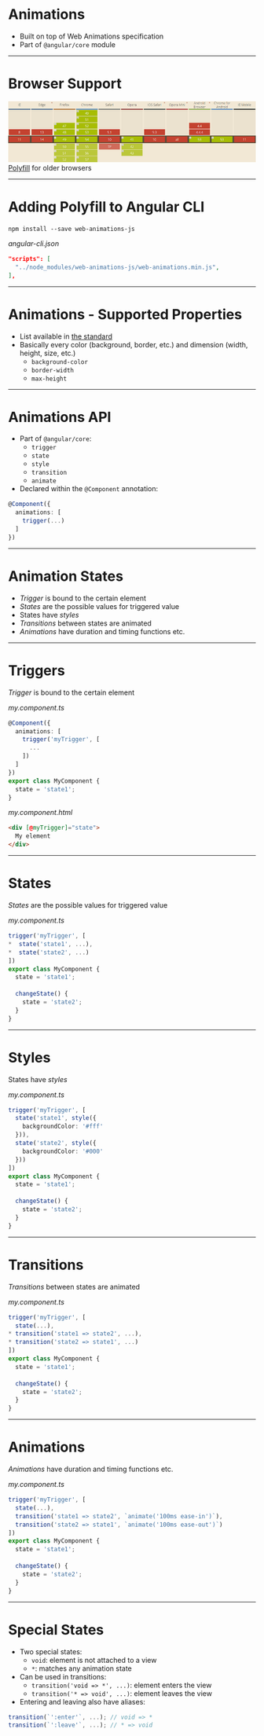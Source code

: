 # Animations
- Built on top of Web Animations specification
- Part of `@angular/core` module

---

# Browser Support
![Web Animations compatibility table](angular2-other-topics/animations/web-animations-compatibility.png "Web Animations compatibility table")
[Polyfill](https://github.com/web-animations/web-animations-js) for older browsers

---

# Adding Polyfill to Angular CLI

```shell
npm install --save web-animations-js
```

_angular-cli.json_
```json
"scripts": [
  "../node_modules/web-animations-js/web-animations.min.js",
],
```

---

# Animations - Supported Properties
- List available in [the standard](https://www.w3.org/TR/css3-transitions/#animatable-properties)
- Basically every color (background, border, etc.) and dimension (width, height, size, etc.)
  - `background-color`
  - `border-width`
  - `max-height`

---

# Animations API
- Part of `@angular/core`:
  - `trigger`
  - `state`
  - `style`
  - `transition`
  - `animate`
- Declared within the `@Component` annotation:

```typescript
@Component({
  animations: [
    trigger(...)
  ]
})

```

---

# Animation States
- _Trigger_ is bound to the certain element
- _States_ are the possible values for triggered value
- States have _styles_
- _Transitions_ between states are animated
- _Animations_ have duration and timing functions etc.

---

# Triggers
_Trigger_ is bound to the certain element

_my.component.ts_
```typescript
@Component({
  animations: [
    trigger('myTrigger', [
      ...
    ])
  ]
})
export class MyComponent {
  state = 'state1';
}
```

_my.component.html_
```html
<div [@myTrigger]="state">
  My element
</div>
```

---

# States
_States_ are the possible values for triggered value

_my.component.ts_
```typescript
trigger('myTrigger', [
*  state('state1', ...),
*  state('state2', ...)
])
export class MyComponent {
  state = 'state1';

  changeState() {
    state = 'state2';
  }
}
```

---

# Styles
States have _styles_

_my.component.ts_
```typescript
trigger('myTrigger', [
  state('state1', style({
    backgroundColor: '#fff'
  })),
  state('state2', style({
    backgroundColor: '#000'
  }))
])
export class MyComponent {
  state = 'state1';

  changeState() {
    state = 'state2';
  }
}
```

---

# Transitions
_Transitions_ between states are animated

_my.component.ts_
```typescript
trigger('myTrigger', [
  state(...),
* transition('state1 => state2', ...),
* transition('state2 => state1', ...)
])
export class MyComponent {
  state = 'state1';

  changeState() {
    state = 'state2';
  }
}
```

---

# Animations
_Animations_ have duration and timing functions etc.

_my.component.ts_
```typescript
trigger('myTrigger', [
  state(...),
  transition('state1 => state2', `animate('100ms ease-in')`),
  transition('state2 => state1', `animate('100ms ease-out')`)
])
export class MyComponent {
  state = 'state1';

  changeState() {
    state = 'state2';
  }
}
```

---

# Special States
- Two special states:
  - `void`: element is not attached to a view
  - `*`: matches any animation state
- Can be used in transitions:
  - `transition('void => *', ...)`: element enters the view
  - `transition('* => void', ...)`: element leaves the view
- Entering and leaving also have aliases:
```typescript
transition(`':enter'`, ...); // void => *
transition(`':leave'`, ...); // * => void
```
